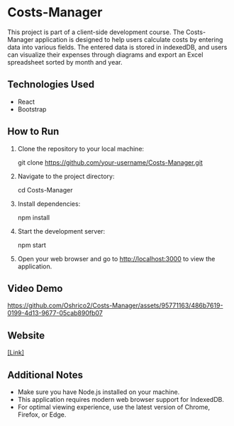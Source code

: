 # Costs-Manager

This project is part of a client-side development course.
The Costs-Manager application is designed to help users calculate costs by entering data into various fields. The entered data is stored in indexedDB, and users can visualize their expenses through diagrams and export an Excel spreadsheet sorted by month and year. 

## Technologies Used
- React
- Bootstrap

## How to Run

1. Clone the repository to your local machine:

   git clone https://github.com/your-username/Costs-Manager.git

2. Navigate to the project directory:

   cd Costs-Manager

3. Install dependencies:

   npm install

4. Start the development server:

   npm start

5. Open your web browser and go to [http://localhost:3000](http://localhost:3000) to view the application.

## Video Demo

https://github.com/Oshrico2/Costs-Manager/assets/95771163/486b7619-0199-4d13-9677-05cab890fb07


## Website
[[Link]](https://master--costs-manager-osher-and-guy.netlify.app/statistics)

## Additional Notes
- Make sure you have Node.js installed on your machine.
- This application requires modern web browser support for IndexedDB.
- For optimal viewing experience, use the latest version of Chrome, Firefox, or Edge.
